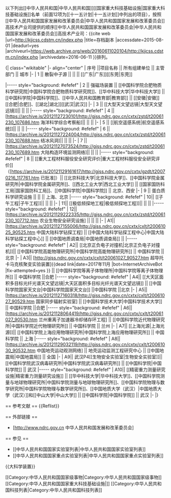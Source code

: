 以下列出[[中华人民共和国|中华人民共和国]][[国家重大科技基础设施|国家重大科技基础设施]]名单（前面12项为[[十一五计划|十一五计划]]中列出的项目），按照[[中华人民共和国国家发展和改革委员会|中华人民共和国国家发展和改革委员会]]高技术产业司提供的顺序<ref>[[中华人民共和国国家发展和改革委员会|中华人民共和国国家发展和改革委员会]]高技术产业司：{{cite web |url=http://kjjcss.cdstm.cn/index.php |title=存档副本 |accessdate=2015-08-01 |deadurl=yes |archiveurl=https://web.archive.org/web/20160611020104/http://kjjcss.cdstm.cn/index.php |archivedate=2016-06-11 }}</ref>排列。  

{| class="wikitable"
|- align="center"
| 序号 ||项目名称 || 所有组建单位 || 主管部门 || 城市
|-
| 1 || 散裂中子源 || || || [[广东|广东]][[东莞|东莞]]

|----- style="background: #efefef"
| 2 || 强磁场装置 || [[中国科学院合肥物质科学研究院|中国科学院合肥物质科学研究院]]、[[华中科技大学|华中科技大学]] || [[中国科学院|中国科学院]]、[[中华人民共和国教育部|教育部]] || [[安徽|安徽]][[合肥|合肥]]、[[湖北|湖北]][[武汉|武汉]]
|-
| 3 || [[大型天文望远镜|大型天文望远镜]]|| || ||
|----- style="background: #efefef"
| 4 || [https://archive.is/20121127230101/http://gjss.ndrc.gov.cn/cxtx/zstd/t20061230_107686.htm 海洋科学综合考察船]|| || ||
|-
| 5 || [[航空遥感系统|航空遥感系统]]|| || ||
|----- style="background: #efefef"
| 6 || [https://archive.is/20121127224004/http://gjss.ndrc.gov.cn/cxtx/zstd/t20061230_107688.htm 结冰风洞]|| || ||
|-
| 7 || [https://archive.is/20121127073524/http://gjss.ndrc.gov.cn/cxtx/zstd/t20061230_107689.htm 大陆构造环境监测网络]|| || ||
|----- style="background: #efefef"
| 8 || [[重大工程材料服役安全研究评价|重大工程材料服役安全研究评价]]（[https://archive.is/20121129161617/http://gjss.ndrc.gov.cn/cxtx/gzdt/t20070216_117761.htm 已批准]）|| [[北京科技大学|北京科技大学]]、[[中国科学院金属研究所|中国科学院金属研究所]]、[[西北工业大学|西北工业大学]] || [[国家国防科工局|国家国防科工局]]、[[中国科学院|中国科学院]] || 北京、西安
|-
| 9 || 蛋白质科学研究设施 || || || 上海、北京
|----- style="background: #efefef"
| 10|| [[子午工程|子午工程]]|| || ||
|-
| 11|| [[极低频探地工程|极低频探地工程]]|| || ||
|----- style="background: #efefef"
| 12|| [https://archive.is/20121129222335/http://gjss.ndrc.gov.cn/cxtx/zstd/t20061230_107712.htm 农业生物安全研究设施] || || ||
|-
| A1|| [https://archive.is/20121127155006/http://gjss.ndrc.gov.cn/cxtx/cxlt/t20061025_90525.htm 中国大陆科学钻探工程] || [[中国大陆科学钻探工程中心|中国大陆科学钻探工程中心]] || [[中国地质调查局|中国地质调查局]] ||
|----- style="background: #efefef"
| A2|| [[北京正负电子对撞机|北京正负电子对撞机]]|| [[中国科学院高能物理研究所|中国科学院高能物理研究所]] || 中国科学院 || 北京
|-
| A3|| [http://gjss.ndrc.gov.cn/cxtx/cxlt/t20061027_90527.htm 超导托卡马克核聚变实验装置]{{dead link|date=2017年11月 |bot=InternetArchiveBot |fix-attempted=yes }} || [[中国科学院等离子体物理所|中国科学院等离子体物理所]] || 中国科学院 ||合肥
|----- style="background: #efefef"
| A4|| [[大天区面积多目标光纤光谱天文望远镜|大天区面积多目标光纤光谱天文望远镜]] || [[中国科学院国家天文台|中国科学院国家天文台]] ||中国科学院 ||北京
|-
| A5|| [https://archive.is/20121127160318/http://gjss.ndrc.gov.cn/cxtx/cxlt/t20061027_90529.htm 国家同步辐射实验室] || [[中国科学技术大学|中国科学技术大学]] || 中国科学院 ||合肥
|----- style="background: #efefef"
| A6|| [https://archive.is/20121128064419/http://gjss.ndrc.gov.cn/cxtx/cxlt/t20061027_90530.htm 兰州重离子加速器冷却储存环工程] || [[中国科学院近代物理研究所|中国科学院近代物理研究所]] || 中国科学院 || 兰州
|-
| A7|| [[上海光源|上海光源]]|| [[中国科学院上海应用物理研究所|中国科学院上海应用物理研究所]] || 中国科学院 || 上海
|----- style="background: #efefef" 
| A8|| [https://archive.is/20121129032119/http://gjss.ndrc.gov.cn/cxtx/cxlt/t20061030_90532.htm 中国地壳运动观测网络] || 地壳运动监测工程研究中心 || [[中国地震局|中国地震局]] || 全国
|-
| A9|| 武汉P4[[生物安全实验室|生物安全实验室]]|| [[中国科学院武汉病毒研究所|中国科学院武汉病毒研究所]] || [[中国科学院|中国科学院]] || 武汉
|----- style="background: #efefef" 
| A10|| [[精密重力测量研究设施|精密重力测量研究设施]] || [[华中科技大学|华中科技大学]]、[[中国科学院测量与地球物理研究所|中国科学院测量与地球物理研究所]]、[[中国科学院物理与数学研究所|中国科学院物理与数学研究所]]、[[中国地质大学（武汉）|中国地质大学（武汉）]]和[[中山大学|中山大学]] || [[中国科学院|中国科学院]] || 武汉
|-
|}

== 参考文献 ==
{{Reflist}}

== 外部链接 ==
* [http://www.ndrc.gov.cn 中华人民共和国发展和改革委员会]

== 参见 ==
* [[中华人民共和国国家实验室列表|中华人民共和国国家实验室列表]]
* [[中华人民共和国国家重点实验室列表|中华人民共和国国家重点实验室列表]]

{{大科学装置}}

[[Category:中华人民共和国国家级事物|Category:中华人民共和国国家级事物]]
[[Category:中华人民共和国国家重大科技基础设施|]]
[[Category:中华人民共和国科技列表|Category:中华人民共和国科技列表]]